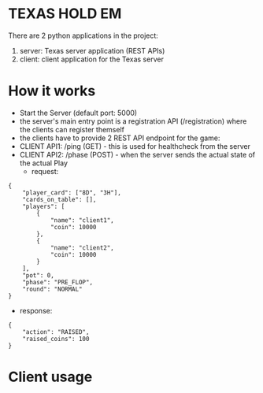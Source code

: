 # TEXAS HOLD EM
There are 2 python applications in the project:
1. server: Texas server application (REST APIs)
2. client: client application for the Texas server


# How it works
- Start the Server (default port: 5000)
- the server's main entry point is a registration API (/registration) where the clients can register themself
- the clients have to provide 2 REST API endpoint for the game:
- CLIENT API1: /ping (GET) - this is used for healthcheck from the server
- CLIENT API2: /phase (POST) - when the server sends the actual state of the actual Play
    - request:
```
{
    "player_card": ["8D", "3H"],
    "cards_on_table": [],
    "players": [
        {
            "name": "client1",
            "coin": 10000
        },
        {
            "name": "client2",
            "coin": 10000
        }
    ],
    "pot": 0,
    "phase": "PRE_FLOP",
    "round": "NORMAL"
}
```
   - response:
```
{
    "action": "RAISED",
    "raised_coins": 100
}
```


# Client usage

#
